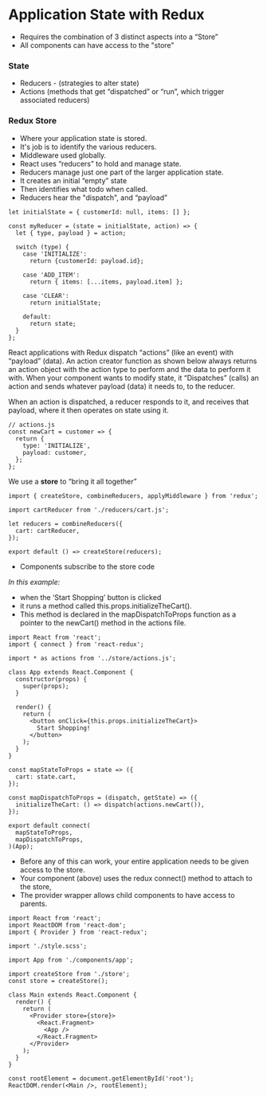 # Application State with Redux


- Requires the combination of 3 distinct aspects into a “Store” 
- All components can have access to the "store"

### State
- Reducers - (strategies to alter state)
- Actions (methods that get “dispatched” or “run”, which trigger associated reducers)

### Redux Store ###
- Where your application state is stored. 
- It's job is to identify the various reducers. 
- Middleware used globally.
- React uses “reducers” to hold and manage state. 
- Reducers manage just one part of the larger application state.
- It creates an initial “empty” state
- Then identifies what todo when called. 
- Reducers hear the "dispatch", and “payload”

```
let initialState = { customerId: null, items: [] };

const myReducer = (state = initialState, action) => {
  let { type, payload } = action;

  switch (type) {
    case 'INITIALIZE':
      return {customerId: payload.id};

    case 'ADD_ITEM':
      return { items: [...items, payload.item] };

    case 'CLEAR':
      return initialState;

    default:
      return state;
  }
};
```

React applications with Redux dispatch “actions” (like an event) with “payload” (data). 
An action creator function as shown below always returns an action object with the action type to perform and the data to perform it with. 
When your component wants to modify state, it “Dispatches” (calls) an action and sends whatever payload (data) 
it needs to, to the reducer.

When an action is dispatched, a reducer responds to it, and receives that payload, where it then operates on state using it.

```
// actions.js
const newCart = customer => {
  return {
    type: 'INITIALIZE',
    payload: customer,
  };
};
```

We use a **store** to “bring it all together” 

```
import { createStore, combineReducers, applyMiddleware } from 'redux';

import cartReducer from './reducers/cart.js';

let reducers = combineReducers({
  cart: cartReducer,
});

export default () => createStore(reducers);
```

- Components subscribe to the store code

*In this example:* 
- when the ‘Start Shopping’ button is clicked
- it runs a method called this.props.initializeTheCart().
- This method is declared in the mapDispatchToProps function as a pointer to the newCart() method in the actions file.

```
import React from 'react';
import { connect } from 'react-redux';

import * as actions from '../store/actions.js';

class App extends React.Component {
  constructor(props) {
    super(props);
  }

  render() {
    return (
      <button onClick={this.props.initializeTheCart}>
        Start Shopping!
      </button>
    );
  }
}

const mapStateToProps = state => ({
  cart: state.cart,
});

const mapDispatchToProps = (dispatch, getState) => ({
  initializeTheCart: () => dispatch(actions.newCart()),
});

export default connect(
  mapStateToProps,
  mapDispatchToProps,
)(App);
```

- Before any of this can work, your entire application needs to be given access to the store. 
- Your component (above) uses the redux connect() method to attach to the store, 
- The provider wrapper allows child components to have access to parents.

```
import React from 'react';
import ReactDOM from 'react-dom';
import { Provider } from 'react-redux';

import './style.scss';

import App from './components/app';

import createStore from './store';
const store = createStore();

class Main extends React.Component {
  render() {
    return (
      <Provider store={store}>
        <React.Fragment>
          <App />
        </React.Fragment>
      </Provider>
    );
  }
}

const rootElement = document.getElementById('root');
ReactDOM.render(<Main />, rootElement);
```
